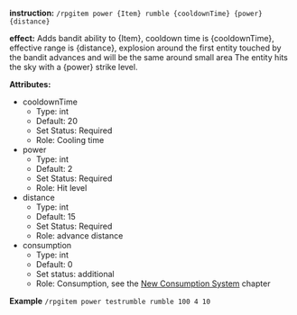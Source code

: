 **instruction:**
`/rpgitem power {Item} rumble {cooldownTime} {power} {distance}`

**effect:**
  Adds bandit ability to {Item}, cooldown time is {cooldownTime}, effective range is {distance}, explosion around the first entity touched by the bandit advances and will be the same around small area The entity hits the sky with a {power} strike level.

**Attributes:**
- cooldownTime
  - Type: int
  - Default: 20
  - Set Status: Required
  - Role: Cooling time
- power
  - Type: int
  - Default: 2
  - Set Status: Required
  - Role: Hit level
- distance
  - Type: int
  - Default: 15
  - Set Status: Required
  - Role: advance distance
- consumption
  - Type: int
  - Default: 0
  - Set status: additional
  - Role: Consumption, see the [New Consumption System](https://github.com/NyaaCat/RPGitems-reloaded/wiki/New-durability-system) chapter

**Example**
`/rpgitem power testrumble rumble 100 4 10`